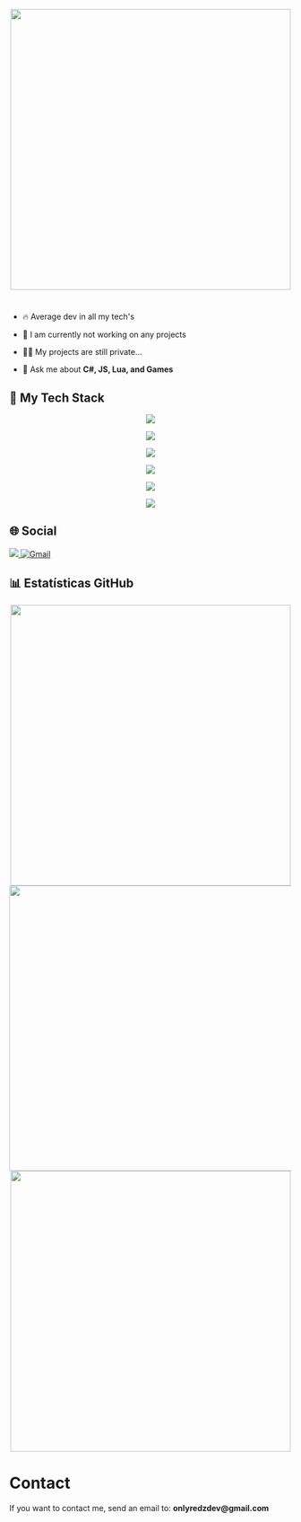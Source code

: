 <p align="center">
  <img src="https://i.imgur.com/X2wK8Dv.png" width="500px">
</p>

<h1 align="center"></h1>


- 🔥 Average dev in all my tech's

- 🔭 I am currently not working on any projects

- 👨‍💻 My projects are still private...

- 💬 Ask me about **C#, JS, Lua, and Games**

## 🚀 My Tech Stack
<!-- Ferramentas -->
<p align="center">
  <img src="https://skillicons.dev/icons?i=vscode,visualstudio,figma,git" />
</p>

<!-- Frontend -->
<p align="center">
  <img src="https://skillicons.dev/icons?i=html,css,js,react,ts,svelte,tailwind" />
</p>

<!-- Backend & Desktop -->
<p align="center">
  <img src="https://skillicons.dev/icons?i=cs,cpp,dotnet,nodejs,lua,electron" />
</p>

<!-- Banco de Dados -->
<p align="center">
  <img src="https://skillicons.dev/icons?i=mysql,mongodb,sqlite,postgres" />
</p>

<!-- OP Systems -->
<p align="center">
  <p align="center">
  <img src="https://skillicons.dev/icons?i=windows,arch,ubuntu,kali,linux" />
</p>
</p>

<!-- API & Web Tools -->
<p align="center">
  <img src="https://skillicons.dev/icons?i=postman" />
</p>

## 🌐 Social

<div>
  <a href="https://discord.com/users/896514062714822696" target="_blank">
    <img src="https://img.shields.io/badge/Discord-5865F2?style=for-the-badge&logo=discord&logoColor=white&labelColor=5865F2&color=5865F2" target="_blank">
  </a>
  <a href="mailto:onlyredzdev@gmail.com">
    <img src="https://img.shields.io/badge/Gmail-ffffff?style=for-the-badge&logo=gmail" alt="Gmail" />
  </a>
</div>

## 📊 Estatísticas GitHub

<div align="center">
  <a href="https://github.com/onlyredz">
    <img src="https://github-readme-stats.vercel.app/api?username=onlyredz&theme=vue-dark&show_icons=true&hide_border=true&count_private=true" width="500" />
  </a>
  <img src="https://github-readme-streak-stats.herokuapp.com/?user=onlyredz&theme=vue-dark&hide_border=true" width="508" />
  <br />
  <img src="https://github-readme-stats.vercel.app/api/top-langs/?username=onlyredz&theme=vue-dark&show_icons=true&hide_border=true&layout=compact" width="500" />
</div>


# Contact
<p>If you want to contact me, send an email to: <strong>onlyredzdev@gmail.com</strong></p>
